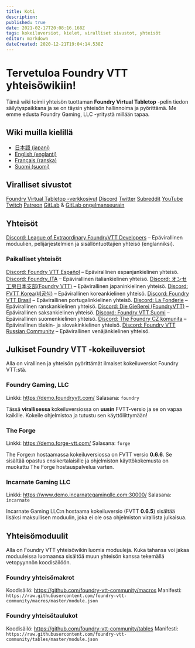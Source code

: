 ```yaml
---
title: Koti
description: 
published: true
date: 2021-02-17T20:08:16.168Z
tags: kokeiluversiot, kielet, viralliset sivustot, yhteisöt
editor: markdown
dateCreated: 2020-12-21T19:04:14.538Z
---
```


# Tervetuloa Foundry VTT yhteisöwikiin!

Tämä wiki toimii yhteisön tuottaman **Foundry Virtual Tabletop** -pelin tiedon säilytyspaikkana ja se on täysin yhteisön hallinnoima ja pyörittämä. Me emme edusta Foundry Gaming, LLC -yritystä millään tapaa.

## Wiki muilla kielillä
- [日本語 (japani)](https://foundryvtt.wiki/ja/home)
- [English (englanti)](https://foundryvtt.wiki/en/home)
- [Français (ranska)](https://foundryvtt.wiki/fr/home)
- [Suomi (suomi)](https://foundryvtt.wiki/fi/home)

## Viralliset sivustot
<i class="fas fa-dice-d20"></i> [Foundry Virtual Tabletop -verkkosivut](http://foundryvtt.com)
<i class="fab fa-discord"></i> [Discord](https://discordapp.com/invite/DDBZUDf)
<i class="fab fa-twitter"></i> [Twitter](https://twitter.com/FoundryVTT)
<i class="fab fa-reddit"></i> [Subreddit](https://www.reddit.com/r/FoundryVTT/)
<i class="fab fa-youtube"></i> [YouTube](https://www.youtube.com/c/FoundryNet)
<i class="fab fa-twitch"></i> [Twitch](https://www.twitch.tv/foundryvtt)
<i class="fab fa-patreon"></i> [Patreon](https://www.patreon.com/foundryvtt/overview)
<i class="fab fa-gitlab"></i> [GitLab](https://gitlab.com/foundrynet) & <i class="fab fa-gitlab"></i> [GitLab ongelmanseurain](https://gitlab.com/foundrynet/foundryvtt/-/boards?milestone_title=No+Milestone&)

## Yhteisöt
<i class="fab fa-discord"></i> [Discord: League of Extraordinary FoundryVTT Developers](https://discord.gg/2rHs78h) – Epävirallinen moduulien, pelijärjestelmien ja sisällöntuottajien yhteisö (englanniksi).

### Paikalliset yhteisöt
<i class="fab fa-discord"></i> [Discord: Foundry VTT Español](https://discord.gg/MHCerwd) – Epävirallinen espanjankielinen yhteisö.
<i class="fab fa-discord"></i> [Discord: Foundry_ITA](https://discord.gg/hsRcTby) – Epävirallinen italiankielinen yhteisö.
<i class="fab fa-discord"></i> [Discord: オンセ工房日本支部(Foundry VTT)](https://discord.gg/vM4YM27) – Epävirallinen japaninkielinen yhteisö.
<i class="fab fa-discord"></i> [Discord: FVTT Korea(비공식)](https://discord.gg/DRbbn5w) – Epävirallinen koreankielinen yhteisö.
<i class="fab fa-discord"></i> [Discord: Foundry VTT Brasil](https://discord.gg/XNC86FBnQ2) – Epävirallinen portugalinkielinen yhteisö.
<i class="fab fa-discord"></i> [Discord: La Fonderie](https://discord.gg/pPSDNJk) – Epävirallinen ranskankielinen yhteisö.
<i class="fab fa-discord"></i> [Discord: Die Gießerei (FoundryVTT)](https://discord.gg/XrKAZ5J) – Epävirallinen saksankielinen yhteisö.
<i class="fab fa-discord"></i> [Discord: Foundry VTT Suomi](https://discord.gg/U4y3cNebbg) – Epävirallinen suomenkielinen yhteisö.
<i class="fab fa-discord"></i> [Discord: The Foundry CZ komunita](https://discord.gg/7dHDqEW) – Epävirallinen tšekin- ja slovakinkielinen yhteisö.
<i class="fab fa-discord"></i> [Discord: Foundry VTT Russian Community](https://discord.gg/Z2CXFy35WF) – Epävirallinen venäjänkielinen yhteisö.

## Julkiset Foundry VTT -kokeiluversiot
Alla on virallinen ja yhteisön pyörittämät ilmaiset kokeiluversiot Foundry VTT:stä.

### Foundry Gaming, LLC
Linkki: https://demo.foundryvtt.com/
Salasana: `foundry`

Tässä **virallisessa** kokeiluversiossa on **uusin** FVTT-versio ja se on vapaa kaikille. Kokeile ohjelmistoa ja tutustu sen käyttöliittymään!

### The Forge
Linkki: https://demo.forge-vtt.com/
Salasana: `forge`

The Forge:n hostaamassa kokeiluversiossa on FVTT versio **0.6.6**. Se sisältää opastus ensikertalaisille ja ohjelmiston käyttökokemusta on muokattu The Forge hostauspalvelua varten.

### Incarnate Gaming LLC
Linkki: https://www.demo.incarnategamingllc.com:30000/
Salasana: `incarnate`

Incarnate Gaming LLC:n hostaama kokeiluversio (FVTT **0.6.5**) sisältää lisäksi maksullisen moduulin, joka ei ole osa ohjelmiston virallista julkaisua.

## Yhteisömoduulit
Alla on Foundry VTT yhteisöwikin luomia moduuleja. Kuka tahansa voi jakaa moduuleissa luomaansa sisältöä muun yhteisön kanssa tekemällä vetopyynnön koodisäilöön.
      
### <i class="fas fa-magic"></i> Foundry yhteisömakrot
Koodisäilö: https://github.com/foundry-vtt-community/macros
Manifesti: `https://raw.githubusercontent.com/foundry-vtt-community/macros/master/module.json`

### <i class="fas fa-table"></i> Foundry yhteisötaulukot
Koodisäilö: https://github.com/foundry-vtt-community/tables
Manifesti: `https://raw.githubusercontent.com/foundry-vtt-community/tables/master/module.json`